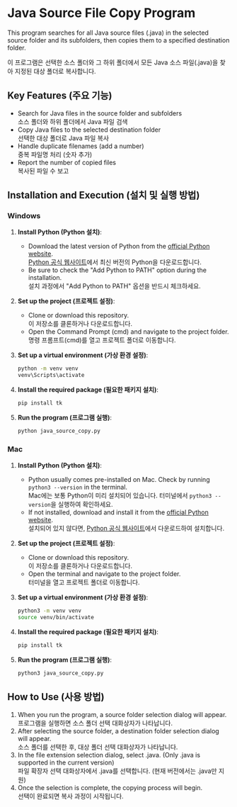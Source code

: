 
# Java Source File Copy Program

This program searches for all Java source files (.java) in the selected source folder and its subfolders, then copies them to a specified destination folder.

이 프로그램은 선택한 소스 폴더와 그 하위 폴더에서 모든 Java 소스 파일(.java)을 찾아 지정된 대상 폴더로 복사합니다.

## Key Features (주요 기능)

- Search for Java files in the source folder and subfolders  
  소스 폴더와 하위 폴더에서 Java 파일 검색
- Copy Java files to the selected destination folder  
  선택한 대상 폴더로 Java 파일 복사
- Handle duplicate filenames (add a number)  
  중복 파일명 처리 (숫자 추가)
- Report the number of copied files  
  복사된 파일 수 보고

## Installation and Execution (설치 및 실행 방법)

### Windows

1. **Install Python (Python 설치)**:
   - Download the latest version of Python from the [official Python website](https://www.python.org/downloads/windows/).  
     [Python 공식 웹사이트](https://www.python.org/downloads/windows/)에서 최신 버전의 Python을 다운로드합니다.
   - Be sure to check the "Add Python to PATH" option during the installation.  
     설치 과정에서 "Add Python to PATH" 옵션을 반드시 체크하세요.

2. **Set up the project (프로젝트 설정)**:
   - Clone or download this repository.  
     이 저장소를 클론하거나 다운로드합니다.
   - Open the Command Prompt (cmd) and navigate to the project folder.  
     명령 프롬프트(cmd)를 열고 프로젝트 폴더로 이동합니다.

3. **Set up a virtual environment (가상 환경 설정)**:
   ```bash
   python -m venv venv
   venv\Scripts\activate
   ```

4. **Install the required package (필요한 패키지 설치)**:
   ```bash
   pip install tk
   ```

5. **Run the program (프로그램 실행)**:
   ```bash
   python java_source_copy.py
   ```

### Mac

1. **Install Python (Python 설치)**:
   - Python usually comes pre-installed on Mac. Check by running `python3 --version` in the terminal.  
     Mac에는 보통 Python이 미리 설치되어 있습니다. 터미널에서 `python3 --version`을 실행하여 확인하세요.
   - If not installed, download and install it from the [official Python website](https://www.python.org/downloads/mac-osx/).  
     설치되어 있지 않다면, [Python 공식 웹사이트](https://www.python.org/downloads/mac-osx/)에서 다운로드하여 설치합니다.

2. **Set up the project (프로젝트 설정)**:
   - Clone or download this repository.  
     이 저장소를 클론하거나 다운로드합니다.
   - Open the terminal and navigate to the project folder.  
     터미널을 열고 프로젝트 폴더로 이동합니다.

3. **Set up a virtual environment (가상 환경 설정)**:
   ```bash
   python3 -m venv venv
   source venv/bin/activate
   ```

4. **Install the required package (필요한 패키지 설치)**:
   ```bash
   pip install tk
   ```

5. **Run the program (프로그램 실행)**:
   ```bash
   python3 java_source_copy.py
   ```

## How to Use (사용 방법)

1. When you run the program, a source folder selection dialog will appear.  
   프로그램을 실행하면 소스 폴더 선택 대화상자가 나타납니다.
2. After selecting the source folder, a destination folder selection dialog will appear.  
   소스 폴더를 선택한 후, 대상 폴더 선택 대화상자가 나타납니다.
3. In the file extension selection dialog, select .java. (Only .java is supported in the current version)  
   파일 확장자 선택 대화상자에서 .java를 선택합니다. (현재 버전에서는 .java만 지원)
4. Once the selection is complete, the copying process will begin.  
   선택이 완료되면 복사 과정이 시작됩니다.
